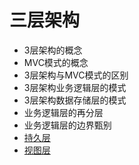 三层架构
=======

  * 3层架构的概念
  * MVC模式的概念
  * 3层架构与MVC模式的区别
  * 3层架构业务逻辑层的模式
  * 3层架构数据存储层的模式
  * 业务逻辑层的再分层
  * 业务逻辑层的边界甄别
  * [持久层](persistent-layer.md)
  * [视图层](view-layer.md)